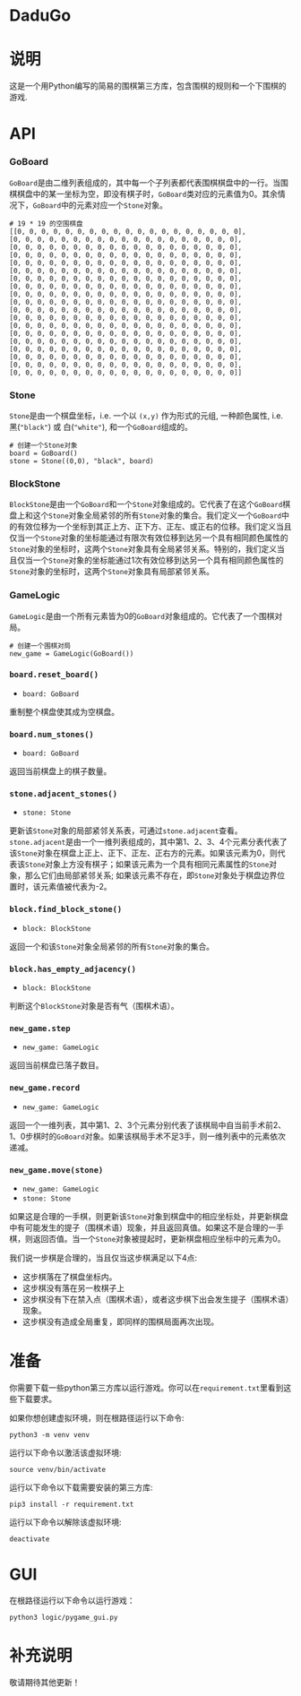 # DaduGo

# 说明
这是一个用Python编写的简易的围棋第三方库，包含围棋的规则和一个下围棋的游戏.

# API
### GoBoard
`GoBoard`是由二维列表组成的，其中每一个子列表都代表围棋棋盘中的一行。当围棋棋盘中的某一坐标为空，即没有棋子时，`GoBoard`类对应的元素值为0。其余情况下，`GoBoard`中的元素对应一个`Stone`对象。
```
# 19 * 19 的空围棋盘
[[0, 0, 0, 0, 0, 0, 0, 0, 0, 0, 0, 0, 0, 0, 0, 0, 0, 0, 0],
[0, 0, 0, 0, 0, 0, 0, 0, 0, 0, 0, 0, 0, 0, 0, 0, 0, 0, 0],
[0, 0, 0, 0, 0, 0, 0, 0, 0, 0, 0, 0, 0, 0, 0, 0, 0, 0, 0],
[0, 0, 0, 0, 0, 0, 0, 0, 0, 0, 0, 0, 0, 0, 0, 0, 0, 0, 0],
[0, 0, 0, 0, 0, 0, 0, 0, 0, 0, 0, 0, 0, 0, 0, 0, 0, 0, 0],
[0, 0, 0, 0, 0, 0, 0, 0, 0, 0, 0, 0, 0, 0, 0, 0, 0, 0, 0],
[0, 0, 0, 0, 0, 0, 0, 0, 0, 0, 0, 0, 0, 0, 0, 0, 0, 0, 0],
[0, 0, 0, 0, 0, 0, 0, 0, 0, 0, 0, 0, 0, 0, 0, 0, 0, 0, 0],
[0, 0, 0, 0, 0, 0, 0, 0, 0, 0, 0, 0, 0, 0, 0, 0, 0, 0, 0],
[0, 0, 0, 0, 0, 0, 0, 0, 0, 0, 0, 0, 0, 0, 0, 0, 0, 0, 0],
[0, 0, 0, 0, 0, 0, 0, 0, 0, 0, 0, 0, 0, 0, 0, 0, 0, 0, 0],
[0, 0, 0, 0, 0, 0, 0, 0, 0, 0, 0, 0, 0, 0, 0, 0, 0, 0, 0],
[0, 0, 0, 0, 0, 0, 0, 0, 0, 0, 0, 0, 0, 0, 0, 0, 0, 0, 0],
[0, 0, 0, 0, 0, 0, 0, 0, 0, 0, 0, 0, 0, 0, 0, 0, 0, 0, 0],
[0, 0, 0, 0, 0, 0, 0, 0, 0, 0, 0, 0, 0, 0, 0, 0, 0, 0, 0],
[0, 0, 0, 0, 0, 0, 0, 0, 0, 0, 0, 0, 0, 0, 0, 0, 0, 0, 0],
[0, 0, 0, 0, 0, 0, 0, 0, 0, 0, 0, 0, 0, 0, 0, 0, 0, 0, 0],
[0, 0, 0, 0, 0, 0, 0, 0, 0, 0, 0, 0, 0, 0, 0, 0, 0, 0, 0],
[0, 0, 0, 0, 0, 0, 0, 0, 0, 0, 0, 0, 0, 0, 0, 0, 0, 0, 0]]
```
### Stone
`Stone`是由一个棋盘坐标，i.e. 一个以 `(x,y)` 作为形式的元组, 一种颜色属性, i.e. 黑(`"black"`)
或 白(`"white"`), 和一个`GoBoard`组成的。
```
# 创建一个Stone对象
board = GoBoard()
stone = Stone((0,0), "black", board)
```
### BlockStone
`BlockStone`是由一个`GoBoard`和一个`Stone`对象组成的。它代表了在这个`GoBoard`棋盘上和这个`Stone`对象全局紧邻的所有`Stone`对象的集合。我们定义一个`GoBoard`中的有效位移为一个坐标到其正上方、正下方、正左、或正右的位移。我们定义当且仅当一个`Stone`对象的坐标能通过有限次有效位移到达另一个具有相同颜色属性的`Stone`对象的坐标时，这两个`Stone`对象具有全局紧邻关系。特别的，我们定义当且仅当一个`Stone`对象的坐标能通过1次有效位移到达另一个具有相同颜色属性的`Stone`对象的坐标时，这两个`Stone`对象具有局部紧邻关系。
### GameLogic
`GameLogic`是由一个所有元素皆为0的`GoBoard`对象组成的。它代表了一个围棋对局。
```
# 创建一个围棋对局
new_game = GameLogic(GoBoard())
```
### `board.reset_board()`
- `board: GoBoard`

重制整个棋盘使其成为空棋盘。
### `board.num_stones()`
- `board: GoBoard`

返回当前棋盘上的棋子数量。
### `stone.adjacent_stones()`
- `stone: Stone`

更新该`Stone`对象的局部紧邻关系表，可通过`stone.adjacent`查看。`stone.adjacent`是由一个一维列表组成的，其中第1、2、3、4个元素分表代表了该`Stone`对象在棋盘上正上、正下、正左、正右方的元素。如果该元素为0，则代表该`Stone`对象上方没有棋子；如果该元素为一个具有相同元素属性的`Stone`对象，那么它们由局部紧邻关系; 如果该元素不存在，即`Stone`对象处于棋盘边界位置时，该元素值被代表为-2。
### `block.find_block_stone()`
- `block: BlockStone`

返回一个和该`Stone`对象全局紧邻的所有`Stone`对象的集合。
### `block.has_empty_adjacency()`
- `block: BlockStone`

判断这个`BlockStone`对象是否有气（围棋术语）。
### `new_game.step`
- `new_game: GameLogic`

返回当前棋盘已落子数目。
### `new_game.record`
- `new_game: GameLogic`

返回一个一维列表，其中第1、2、3个元素分别代表了该棋局中自当前手术前2、1、0步棋时的`GoBoard`对象。如果该棋局手术不足3手，则一维列表中的元素依次递减。
### `new_game.move(stone)`
- `new_game: GameLogic`
- `stone: Stone`

如果这是合理的一手棋，则更新该`Stone`对象到棋盘中的相应坐标处，并更新棋盘中有可能发生的提子（围棋术语）现象，并且返回真值。如果这不是合理的一手棋，则返回否值。当一个`Stone`对象被提起时，更新棋盘相应坐标中的元素为0。

我们说一步棋是合理的，当且仅当这步棋满足以下4点:
-   这步棋落在了棋盘坐标内。
-   这步棋没有落在另一枚棋子上
-   这步棋没有下在禁入点（围棋术语），或者这步棋下出会发生提子（围棋术语）现象。
-   这步棋没有造成全局重复，即同样的围棋局面再次出现。
# 准备
你需要下载一些python第三方库以运行游戏。你可以在`requirement.txt`里看到这些下载要求。

如果你想创建虚拟环境，则在根路径运行以下命令:
```
python3 -m venv venv
```
运行以下命令以激活该虚拟环境:
```
source venv/bin/activate
```
运行以下命令以下载需要安装的第三方库:
```
pip3 install -r requirement.txt
```
运行以下命令以解除该虚拟环境:
```
deactivate
```

# GUI
在根路径运行以下命令以运行游戏：
```
python3 logic/pygame_gui.py
```

# 补充说明
敬请期待其他更新！
